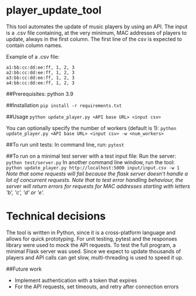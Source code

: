 # player_update_tool
This tool automates the update of music players by using an API. The input is a .csv file containing, at the very minimum, MAC addresses of players to update, always in the first column. The first line of the csv is expected to contain column names.

Example of a .csv file:
```mac_addresses, id1, id2, id3
a1:bb:cc:dd:ee:ff, 1, 2, 3
a2:bb:cc:dd:ee:ff, 1, 2, 3
a3:bb:cc:dd:ee:ff, 1, 2, 3
a4:bb:cc:dd:ee:ff, 1, 2, 3
```

##Prerequisites:
python 3.9

##Installation
```pip install -r requirements.txt```

##Usage
```python update_player.py <API base URL> <input csv>```

You can optionally specify the number of workers (default is 1):
```python update_player.py <API base URL> <input csv> -w <num_workers>```

##To run unit tests:
In command line, run:
```pytest```

##To run on a minimal test server with a test input file:
Run the server:
```python test/server.py```
In another command line window, run the tool:
```python update_player.py http://localhost:5000 input/input.csv -w 1```
*Note that some requests will fail because the flask server doesn't handle a lot of concurrent requests.*
*Note that to test error handling behaviour, the server will return errors for requests for MAC addresses starting with letters 'b', 'c', 'd' or 'e'.*

# Technical decisions
The tool is written in Python, since it is a cross-platform language and allows for quick prototyping. For unit testing, pytest and the responses library were used to mock the API requests. To test the full program, a minimal Flask server was used. Since we expect to update thousands of players and API calls can get slow, multi-threading is used to speed it up.

##Future work
* Implement authentication with a token that expires
* For the API requests, set timeouts, and retry after connection errors